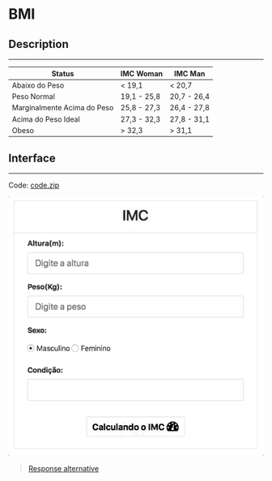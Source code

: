 # BMI

## Description
---

| Status | IMC Woman | IMC Man |
|-|-|-|
| Abaixo do Peso | < 19,1 | < 20,7 |
| Peso Normal | 19,1 - 25,8 | 20,7 - 26,4 |
| Marginalmente Acima do Peso | 25,8 - 27,3 | 26,4 - 27,8 |
| Acima do Peso Ideal | 27,3 - 32,3 | 27,8 - 31,1 |
| Obeso | > 32,3 | > 31,1 |

## Interface
---

Code: [code.zip](code.zip)

![](assets/layout.gif)

> [Response alternative](code-response/)